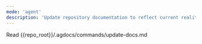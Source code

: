 ```yaml
---
mode: 'agent'
description: 'Update repository documentation to reflect current reality'
---
```


Read {{repo_root}}/.agdocs/commands/update-docs.md
